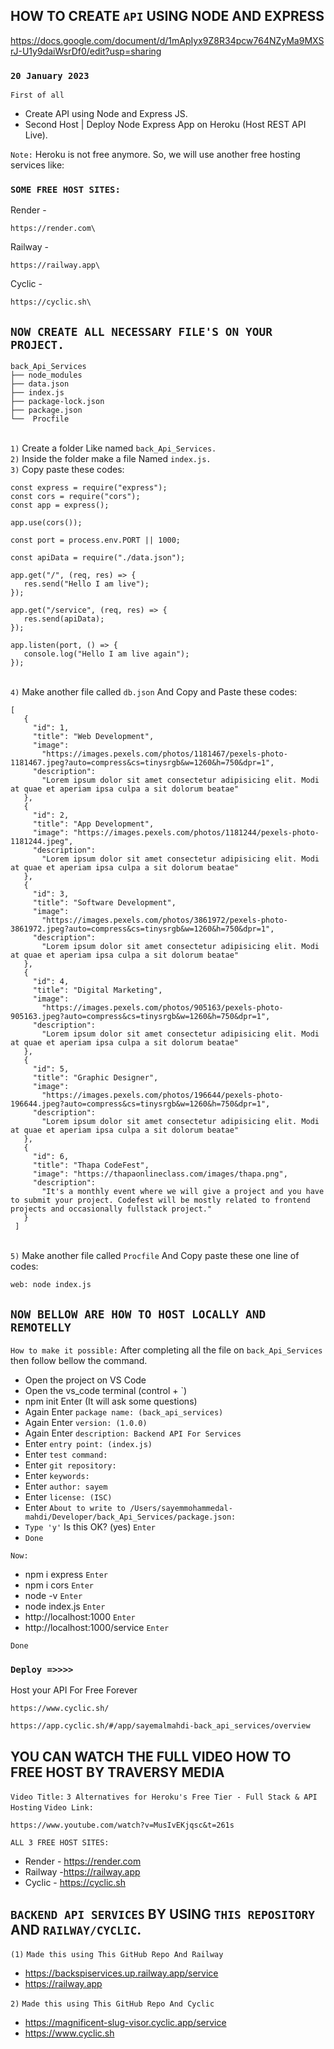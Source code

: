 ## HOW TO CREATE `API` USING NODE AND EXPRESS

https://docs.google.com/document/d/1mApIyx9Z8R34pcw764NZyMa9MXSrJ-U1y9daiWsrDf0/edit?usp=sharing


### `20 January 2023`

`First of all`
- Create API using Node and Express JS.
- Second Host | Deploy Node Express App on Heroku (Host REST API Live).

`Note:` Heroku is not free anymore. So, we will use another free hosting services like:

### `SOME FREE HOST SITES:`


Render - 
```
https://render.com\
```
Railway -
```
https://railway.app\
```
Cyclic - 
```
https://cyclic.sh\
```

## `NOW CREATE ALL NECESSARY FILE'S ON YOUR PROJECT.`

```
back_Api_Services
├── node_modules
├── data.json
├── index.js
├── package-lock.json
├── package.json
└──  Procfile
```
\
`1)` Create a folder Like named `back_Api_Services.`\
`2)` Inside the folder make a file Named `index.js.`\
`3)` Copy paste these codes:

```
const express = require("express");
const cors = require("cors");
const app = express();
 
app.use(cors());
 
const port = process.env.PORT || 1000;
 
const apiData = require("./data.json");
 
app.get("/", (req, res) => {
   res.send("Hello I am live");
});
 
app.get("/service", (req, res) => {
   res.send(apiData);
});
 
app.listen(port, () => {
   console.log("Hello I am live again");
});
```
\
`4)` Make another file called `db.json` And Copy and Paste these codes:

```
[
   {
     "id": 1,
     "title": "Web Development",
     "image":
       "https://images.pexels.com/photos/1181467/pexels-photo-1181467.jpeg?auto=compress&cs=tinysrgb&w=1260&h=750&dpr=1",
     "description":
       "Lorem ipsum dolor sit amet consectetur adipisicing elit. Modi at quae et aperiam ipsa culpa a sit dolorum beatae"
   },
   {
     "id": 2,
     "title": "App Development",
     "image": "https://images.pexels.com/photos/1181244/pexels-photo-1181244.jpeg",
     "description":
       "Lorem ipsum dolor sit amet consectetur adipisicing elit. Modi at quae et aperiam ipsa culpa a sit dolorum beatae"
   },
   {
     "id": 3,
     "title": "Software Development",
     "image":
       "https://images.pexels.com/photos/3861972/pexels-photo-3861972.jpeg?auto=compress&cs=tinysrgb&w=1260&h=750&dpr=1",
     "description":
       "Lorem ipsum dolor sit amet consectetur adipisicing elit. Modi at quae et aperiam ipsa culpa a sit dolorum beatae"
   },
   {
     "id": 4,
     "title": "Digital Marketing",
     "image":
       "https://images.pexels.com/photos/905163/pexels-photo-905163.jpeg?auto=compress&cs=tinysrgb&w=1260&h=750&dpr=1",
     "description":
       "Lorem ipsum dolor sit amet consectetur adipisicing elit. Modi at quae et aperiam ipsa culpa a sit dolorum beatae"
   },
   {
     "id": 5,
     "title": "Graphic Designer",
     "image":
       "https://images.pexels.com/photos/196644/pexels-photo-196644.jpeg?auto=compress&cs=tinysrgb&w=1260&h=750&dpr=1",
     "description":
       "Lorem ipsum dolor sit amet consectetur adipisicing elit. Modi at quae et aperiam ipsa culpa a sit dolorum beatae"
   },
   {
     "id": 6,
     "title": "Thapa CodeFest",
     "image": "https://thapaonlineclass.com/images/thapa.png",
     "description":
       "It's a monthly event where we will give a project and you have to submit your project. Codefest will be mostly related to frontend projects and occasionally fullstack project."
   }
 ]
```
\
`5)` Make another file called `Procfile` 
And Copy paste these one line of codes:
```
web: node index.js
```

## `NOW BELLOW ARE HOW TO HOST LOCALLY AND REMOTELLY`
   
   `How to make it possible:` 
   After completing all the file on `back_Api_Services` then follow bellow the command.
   - Open the project on VS Code
   - Open the vs_code terminal (control + `)
   - npm init Enter (It will ask some questions)
   - Again Enter `package name: (back_api_services) `
   - Again Enter `version: (1.0.0) `
   - Again Enter `description: Backend API For Services`
   - Enter `entry point: (index.js) `
   - Enter `test command: `
   - Enter `git repository: `
   - Enter `keywords: `
   - Enter `author: sayem`
   - Enter `license: (ISC) `
   - Enter `About to write to /Users/sayemmohammedal-mahdi/Developer/back_Api_Services/package.json:`
   - `Type 'y'` Is this OK? (yes) `Enter`
   - `Done`

`Now:` 
- npm i express `Enter`
- npm i cors `Enter`
- node -v `Enter`
- node index.js `Enter`
- http://localhost:1000 `Enter`
- http://localhost:1000/service	`Enter`

`Done`


### `Deploy =>>>>`
Host your API For Free Forever
```
https://www.cyclic.sh/ 
```
```
https://app.cyclic.sh/#/app/sayemalmahdi-back_api_services/overview	
```

## YOU CAN WATCH THE FULL VIDEO HOW TO FREE HOST BY TRAVERSY MEDIA

`Video Title:` `3 Alternatives for Heroku's Free Tier - Full Stack & API Hosting` 
`Video Link:` 
```
https://www.youtube.com/watch?v=MusIvEKjqsc&t=261s	
```

`ALL 3 FREE HOST SITES:`
- Render - https://render.com
- Railway -https://railway.app
- Cyclic - https://cyclic.sh


## `BACKEND API SERVICES` BY USING `THIS REPOSITORY` AND `RAILWAY/CYCLIC`.

`(1)` `Made this using This GitHub Repo And Railway `
- https://backspiservices.up.railway.app/service	
- https://railway.app	

`2)` `Made this using This GitHub Repo And Cyclic `
- https://magnificent-slug-visor.cyclic.app/service
- https://www.cyclic.sh



